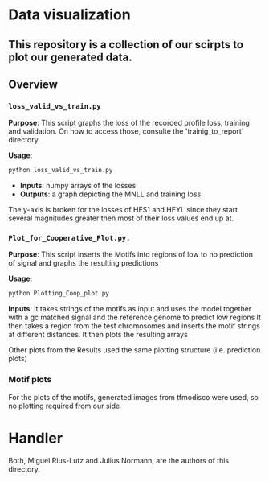 # Data visualization

This repository is a collection of our scirpts to plot our generated data.
---
## Overview

### `loss_valid_vs_train.py`
**Purpose**: This script graphs the loss of the recorded profile loss, training and validation. On how to access those, consulte the 'trainig_to_report' directory.

**Usage**:
```bash
python loss_valid_vs_train.py
```
- **Inputs**: numpy arrays of the losses
- **Outputs**: a graph depicting the MNLL and training loss

The y-axis is broken for the losses of HES1 and HEYL since they start several magnitudes greater then most of their loss values end up at.

### `Plot_for_Cooperative_Plot.py.`
**Purpose**: This script inserts the Motifs into regions of low to no prediction of signal and graphs the resulting predictions

**Usage**:
```bash
python Plotting_Coop_plot.py
```
 **Inputs**: it takes strings of the motifs as input and uses the model together with a gc matched signal and the reference genome to predict low regions
 It then takes a region from the test chromosomes and inserts the motif strings at different distances. It then plots the resulting arrays

 Other plots from the Results used the same plotting structure (i.e. prediction plots)

### Motif plots
For the plots of the motifs, generated images from tfmodisco were used, so no plotting required from our side
 
# Handler
Both, Miguel Rius-Lutz and Julius Normann, are the authors of this directory.  
